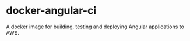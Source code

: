 # docker-angular-ci
A docker image for building, testing and deploying Angular applications to AWS.
